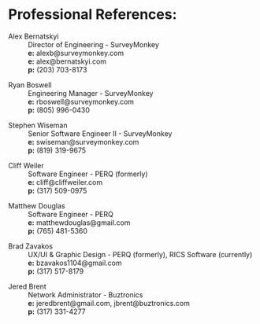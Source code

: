 # Professional References:
<dl>
    <dt>Alex Bernatskyi</dt>
    <dd>
        Director of Engineering - SurveyMonkey<br>
        <strong>e:</strong> alexb@surveymonkey.com<br>
        <strong>e:</strong> alex@bernatskyi.com<br>
        <strong>p:</strong> (203) 703-8173
    </dd>
</dl>

<dl>
    <dt>Ryan Boswell</dt>
    <dd>
        Engineering Manager - SurveyMonkey<br>
        <strong>e:</strong> rboswell@surveymonkey.com<br>
        <strong>p:</strong> (805) 996-0430
    </dd>
</dl>

<dl>
    <dt>Stephen Wiseman</dt>
    <dd>
        Senior Software Engineer II - SurveyMonkey<br>
        <strong>e:</strong> swiseman@surveymonkey.com<br>
        <strong>p:</strong> (819) 319-9675
    </dd>
</dl>

<dl>
    <dt>Cliff Weiler</dt>
    <dd>
        Software Engineer - PERQ (formerly)<br>
        <strong>e:</strong> cliff@cliffweiler.com<br>
        <strong>p:</strong> (317) 509-0975
    </dd>
</dl>

<dl>
    <dt>Matthew Douglas</dt>
    <dd>
        Software Engineer - PERQ<br>
        <strong>e:</strong> matthewdouglas@gmail.com<br>
        <strong>p:</strong> (765) 481-5360
    </dd>
</dl>

<dl>
    <dt>Brad Zavakos</dt>
    <dd>
        UX/UI & Graphic Design - PERQ (formerly), RICS Software (currently)<br>
        <strong>e:</strong> bzavakos1104@gmail.com<br>
        <strong>p:</strong> (317) 517-8179
    </dd>
</dl>

<dl>
    <dt>Jered Brent</dt>
    <dd>
        Network Administrator - Buztronics<br>
        <strong>e:</strong> jeredbrent@gmail.com, jbrent@buztronics.com<br>
        <strong>p:</strong> (317) 331-4277
    </dd>
</dl>
